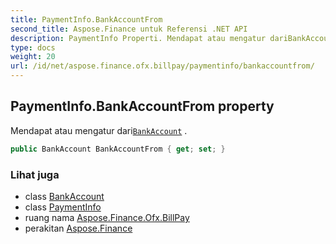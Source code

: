 ```yaml
---
title: PaymentInfo.BankAccountFrom
second_title: Aspose.Finance untuk Referensi .NET API
description: PaymentInfo Properti. Mendapat atau mengatur dariBankAccount .
type: docs
weight: 20
url: /id/net/aspose.finance.ofx.billpay/paymentinfo/bankaccountfrom/
---
```

## PaymentInfo.BankAccountFrom property

Mendapat atau mengatur dari[`BankAccount`](../../../aspose.finance.ofx/bankaccount/) .

```csharp
public BankAccount BankAccountFrom { get; set; }
```

### Lihat juga

* class [BankAccount](../../../aspose.finance.ofx/bankaccount/)
* class [PaymentInfo](../)
* ruang nama [Aspose.Finance.Ofx.BillPay](../../paymentinfo/)
* perakitan [Aspose.Finance](../../../)


